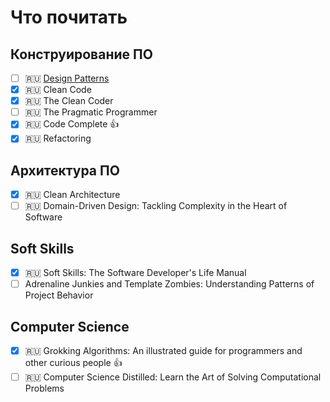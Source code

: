 # Что почитать

## Конструирование ПО

- [ ] 🇷🇺 [Design Patterns](https://ru.wikipedia.org/wiki/Design_Patterns)
- [x] 🇷🇺 Clean Code
- [x] 🇷🇺 The Clean Coder
- [ ] 🇷🇺 The Pragmatic Programmer
- [x] 🇷🇺 Code Complete 👍
- [x] 🇷🇺 Refactoring

## Архитектура ПО

- [x] 🇷🇺 Clean Architecture
- [ ] 🇷🇺 Domain-Driven Design: Tackling Complexity in the Heart of Software

## Soft Skills

- [x] 🇷🇺 Soft Skills: The Software Developer's Life Manual
- [ ] Adrenaline Junkies and Template Zombies: Understanding Patterns of Project Behavior

## Computer Science

- [x] 🇷🇺 Grokking Algorithms: An illustrated guide for programmers and other curious people 👍
- [ ] 🇷🇺 Computer Science Distilled: Learn the Art of Solving Computational Problems
